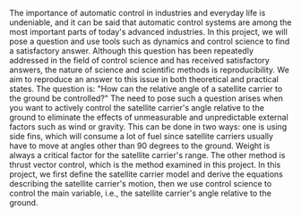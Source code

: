The importance of automatic control in industries and everyday life is undeniable, and it can be said that 
automatic control systems are among the most important parts of today's advanced industries. In this 
project, we will pose a question and use tools such as dynamics and control science to find a satisfactory 
answer. Although this question has been repeatedly addressed in the field of control science and has 
received satisfactory answers, the nature of science and scientific methods is reproducibility. We aim to 
reproduce an answer to this issue in both theoretical and practical states. The question is: 
"How can the relative angle of a satellite carrier to the ground be controlled?" 
The need to pose such a question arises when you want to actively control the satellite carrier's angle 
relative to the ground to eliminate the effects of unmeasurable and unpredictable external factors such 
as wind or gravity. This can be done in two ways: one is using side fins, which will consume a lot of fuel 
since satellite carriers usually have to move at angles other than 90 degrees to the ground. Weight is 
always a critical factor for the satellite carrier's range. The other method is thrust vector control, which 
is the method examined in this project. In this project, we first define the satellite carrier model and 
derive the equations describing the satellite carrier's motion, then we use control science to control the 
main variable, i.e., the satellite carrier's angle relative to the ground. 
